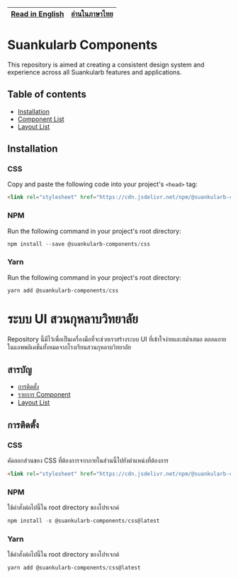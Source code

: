 | [Read in English](#suankularb-components) | [อ่านในภาษาไทย](#ระบบ-ui-สวนกุหลาบ) |
| ----------------------------------------- | ----------------------------------- |

# Suankularb Components

This repository is aimed at creating a consistent design system and experience across all Suankularb features and applications.

## Table of contents

- [Installation](#installation)
- [Component List](src/scss/components/README.md)
- [Layout List](src/scss/layouts/README.md)

## Installation

### CSS

Copy and paste the following code into your project's `<head>` tag:

```html
<link rel="stylesheet" href="https://cdn.jsdelivr.net/npm/@suankularb-components/css@latest/dist/css/suankularb-components.min.css" crossorigin="anonymous">
```

### NPM

Run the following command in your project's root directory:

```powershell
npm install --save @suankularb-components/css
```

### Yarn

Run the following command in your project's root directory:

```powershell
yarn add @suankularb-components/css
```

# ระบบ UI สวนกุหลาบวิทยาลัย

Repository นี้มีไว้เพื่อเป็นเครื่องมือที่จะช่วยเราสร้างระบบ UI ที่เข้าใจง่ายและสม่ำเสมอ ตลอดภายในแอพพลิเคชั่นทั้งหมดจากโรงเรียนสวนกุหลาบวิทยาลัย

## สารบัญ

- [การติดตั้ง](#การติดตั้ง)
- [รายการ Component](src/scss/components/README.md)
- [Layout List](src/scss/layouts/README.md)

## การติดตั้ง

### CSS

คัดลอกส่วนของ CSS ที่ต้องการจากภายในส่วนนี้ไปยังตำแหน่งที่ต้องการ

```html
<link rel="stylesheet" href="https://cdn.jsdelivr.net/npm/@suankularb-components/css@latest/dist/css/suankularb-components.min.css" crossorigin="anonymous">
```

### NPM

ใช้คำสั่งต่อไปนี้ใน root directory ของโปรเจกค์

```powershell
npm install -s @suankularb-components/css@latest
```

### Yarn

ใช้คำสั่งต่อไปนี้ใน root directory ของโปรเจกต์

```powershell
yarn add @suankularb-components/css@latest
```
